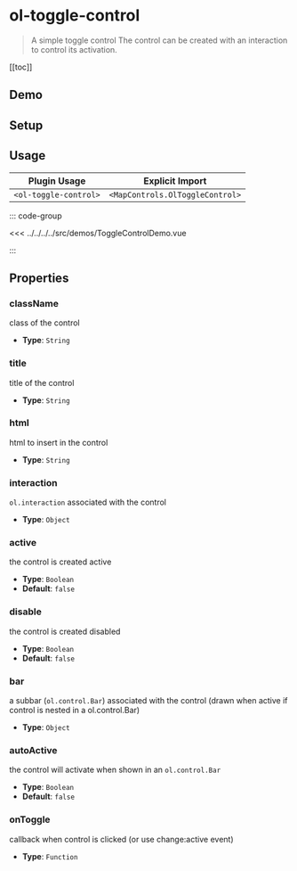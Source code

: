 # ol-toggle-control

> A simple toggle control The control can be created with an interaction to control its activation.

[[toc]]

## Demo

<script setup lang="ts">
import ToggleControlDemo from "@demos/ToggleControlDemo.vue"
</script>
<ClientOnly>
<ToggleControlDemo />
</ClientOnly>

## Setup

<!--@include: ../../mapcontrols.plugin.md-->

## Usage

| Plugin Usage          |         Explicit Import         |
| --------------------- | :-----------------------------: |
| `<ol-toggle-control>` | `<MapControls.OlToggleControl>` |

::: code-group

<<< ../../../../src/demos/ToggleControlDemo.vue

:::

## Properties

### className

class of the control

- **Type**: `String`

### title

title of the control

- **Type**: `String`

### html

html to insert in the control

- **Type**: `String`

### interaction

`ol.interaction` associated with the control

- **Type**: `Object`

### active

the control is created active

- **Type**: `Boolean`
- **Default**: `false`

### disable

the control is created disabled

- **Type**: `Boolean`
- **Default**: `false`

### bar

a subbar (`ol.control.Bar`) associated with the control (drawn when active if control is nested in a ol.control.Bar)

- **Type**: `Object`

### autoActive

the control will activate when shown in an `ol.control.Bar`

- **Type**: `Boolean`
- **Default**: `false`

### onToggle

callback when control is clicked (or use change:active event)

- **Type**: `Function`
